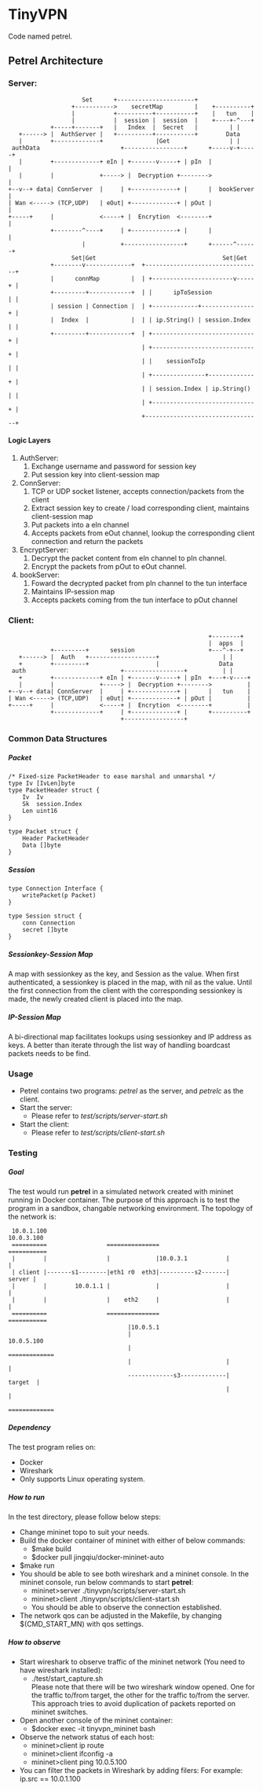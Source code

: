 TinyVPN
=======
Code named petrel.

Petrel Architecture
-------------------
### Server:


                         Set      +----------------------+
                      +----------->    secretMap         |    +----------+
                      |           +----------+-----------+    |   tun    |
                      |           |  session |  session  |    +----+-^---+
                +-----+-------+   |   Index  |  Secret   |         | |
       +------> |  AuthServer |   +----------+-----------+        Data
       |        +-------------+               |Get                 | |
     authData                       +-----------------+      +-----v-+-----+
       |        +-------------+ eIn | +-------v-----+ | pIn  |             |
       |        |             +-----> |  Decryption +-------->             |
    +--v--+ data| ConnServer  |     | +-------------+ |      |  bookServer |
    | Wan <-----> (TCP,UDP)   | eOut| +-------------+ | pOut |             |
    +-----+     |             <-----+ |  Encrytion  <--------+             |
                +--------^----+     | +-------------+ |      |             |
                         |          +-----------------+      +------^------+
                      Set|Get                                    Set|Get
                +--------v-------------+  +---------------------------------+
                |      connMap         |  | +-----------------------v-----+ |
                +---------+------------+  | |      ipToSession            | |
                | session | Connection |  | +-------------+---------------+ |
                |  Index  |            |  | | ip.String() | session.Index | |
                +---------+------------+  | +-----------------------------+ |
                                          | +-----------------------------+ |
                                          | |    sessionToIp              | |
                                          | +---------------+-------------+ |
                                          | | session.Index | ip.String() | |
                                          | +-----------------------------+ |
                                          +---------------------------------+

#### Logic Layers
1. AuthServer: 
    1. Exchange username and password for session key
    2. Put session key into client-session map
2. ConnServer: 
    1. TCP or UDP socket listener, accepts connection/packets from the client
    2. Extract session key to create / load corresponding client, maintains client-session map
    3. Put packets into a eIn channel
    4. Accepts packets from eOut channel, lookup the corresponding client connection and return the packets
3. EncryptServer: 
    1. Decrypt the packet content from eIn channel to pIn channel. 
    2. Encrypt the packets from pOut to eOut channel.
4. bookServer: 
    1. Foward the decrypted packet from pIn channel to the tun interface
    2. Maintains IP-session map
    3. Accepts packets coming from the tun interface to pOut channel

### Client:        

    
                                                             +--------+
                                                             |  apps  |
                +---------+      session                     +---^-+--+
       +------> |  Auth   +-------------------+                  | |
       +        +---------+                   |                 Data
     auth                           +-----------------+          | |
       +        +-------------+ eIn | +-------v-----+ | pIn  +---+-v----+
       |        |             +-----> |  Decryption +-------->          |
    +--v--+ data| ConnServer  |     | +-------------+ |      |   tun    |
    | Wan <-----> (TCP,UDP)   | eOut| +-------------+ | pOut |          |
    +-----+     |             <-----+ |  Encrytion  <--------+          |
                +-------------+     | +-------------+ |      +----------+
                                    +-----------------+


### Common Data Structures

##### Packet
````golang
/* Fixed-size PacketHeader to ease marshal and unmarshal */
type Iv [IvLen]byte
type PacketHeader struct {
	Iv  Iv
	Sk  session.Index
	Len uint16
}

type Packet struct {
    Header PacketHeader
    Data []byte
}
````

##### Session
````golang
type Connection Interface {
    writePacket(p Packet)
}

type Session struct {
    conn Connection
    secret []byte
}
````

##### Sessionkey-Session Map
A map with sessionkey as the key, and Session as the value. When first
authenticated, a sessionkey is placed in the map, with nil as the value. Until
the first connection from the client with the corresponding sessionkey is made,
the newly created client is placed into the map.

##### IP-Session Map
A bi-directional map facilitates lookups using sessionkey and IP address as
keys. A better than iterate through the list way of handling boardcast packets
needs to be find.

### Usage
  * Petrel contains two programs: _petrel_ as the server, and _petrelc_ as the client.
  * Start the server:
      * Please refer to _test/scripts/server-start.sh_
  * Start the client:
      * Please refer to _test/scripts/client-start.sh_
  
### Testing

##### Goal
  The test would run **petrel** in a simulated network created with mininet running in Docker container. The purpose of this approach is to test the program in a sandbox, changable networking environment.
  The topology of the network is:
 
  
     10.0.1.100                                                    10.0.3.100
     ==========                 ===============                   ===========
     |        |                 |             |10.0.3.1           |         |
     | client |-------s1--------|eth1 r0  eth3|----------s2-------|  server |
     |        |        10.0.1.1 |             |                   |         |
     |        |                 |    eth2     |                   |         |
     ==========                 ===============                   ===========
                                      |10.0.5.1                
                                      |                            10.0.5.100
                                      |                           =============
                                      |                           |           |
                                      -------------s3-------------|   target  | 
                                                                  |           |
                                                                  =============
##### Dependency
  The test program relies on:
  * Docker
  * Wireshark
  * Only supports Linux operating system.

##### How to run
  In the test directory, please follow below steps:
  * Change mininet topo to suit your needs. 
  * Build the docker container of mininet with either of below commands:
      * $make build
      * $docker pull jingqiu/docker-mininet-auto
  * $make run    
  * You should be able to see both wireshark and a mininet console. In the mininet console, run below commands to start **petrel**:
    * mininet>server ./tinyvpn/scripts/server-start.sh
    * mininet>client ./tinyvpn/scripts/client-start.sh
    * You should be able to observe the connection established.
  * The network qos can be adjusted in the Makefile, by changing $(CMD\_START\_MN) with qos settings.

##### How to observe
  * Start wireshark to observe traffic of the mininet network (You need to have wireshark installed):
    * ./test/start\_capture.sh  
    Please note that there will be two wireshark window opened. One for the traffic to/from target, the other for the traffic to/from the server. This approach tries to avoid duplication of packets reported on mininet switches.
  * Open another console of the mininet container:
    * $docker exec -it tinyvpn\_mininet bash
  * Observe the network status of each host:
    * mininet>client ip route
    * mininet>client ifconfig -a
    * mininet>client ping 10.0.5.100
  * You can filter the packets in Wireshark by adding filers:
    For example:
    ip.src == 10.0.1.100
  



